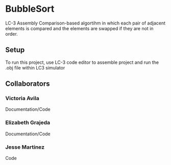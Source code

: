 # BubbleSort
 LC-3 Assembly Comparison-based algortihm in which each pair of adjacent elements is compared and the elements are swapped if they are not in order.
 
 ## Setup
 To run this project, use LC-3 code editor to assemble project and run the .obj file within LC3 simulator
 
 ## Collaborators
 ### Victoria Avila
  Documentation/Code
 ### Elizabeth Grajeda
  Documentation/Code
 ### Jesse Martinez
  Code
